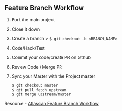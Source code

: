 ## Feature Branch Workflow

1. Fork the main project
1. Clone it down
1. Create a branch > `$ git checkout -b <BRANCH_NAME>`
1. Code/Hack/Test
1. Commit your code/create PR on Github
1. Review Code / Merge PR
1. Sync your Master with the Project master

    ```sh
    $ git checkout master
    $ git pull fetch upstream
    $ git merge upstream/master
    ```

Resource - [Atlassian Feature Branch Workflow](https://www.atlassian.com/git/tutorials/comparing-workflows/feature-branch-workflow)